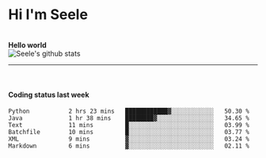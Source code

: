 <h1>Hi I'm Seele</h1>
<br>
<b> Hello world</b>
<br>
<img src="https://github-readme-stats.vercel.app/api?username=Seele0oO&show_icons=true&icon_color=0366d6&bg_color=ffffff&hide_title=true&hide=contribs&include_all_commits=true" alt="Seele's github stats"/>
<hr>
<br>
<h4>Coding status last week </h4>

<!--START_SECTION:waka-->

```text
Python           2 hrs 23 mins   ████████████▓░░░░░░░░░░░░   50.30 %
Java             1 hr 38 mins    ████████▓░░░░░░░░░░░░░░░░   34.65 %
Text             11 mins         █░░░░░░░░░░░░░░░░░░░░░░░░   03.99 %
Batchfile        10 mins         █░░░░░░░░░░░░░░░░░░░░░░░░   03.77 %
XML              9 mins          ▓░░░░░░░░░░░░░░░░░░░░░░░░   03.24 %
Markdown         6 mins          ▓░░░░░░░░░░░░░░░░░░░░░░░░   02.11 %
```

<!--END_SECTION:waka-->
<br>

